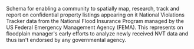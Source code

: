 Schema for enabling a community to spatially map, research, track and report on confidential property listings appearing on it National Violations Tracker data from the National Flood Insurance Program managed by the US Federal Emergency Management Agency (FEMA). This represents on floodplain manager's early efforts to analyze newly received NVT data and thus isn't endorsed by any governmental agency.
